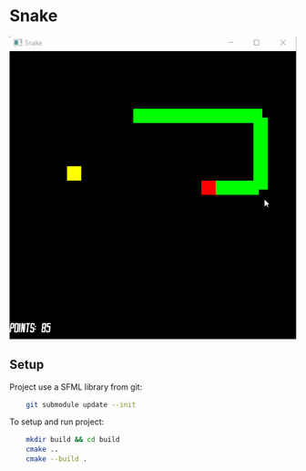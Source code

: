 # Snake

![Snake](img/snake.gif)

## Setup

Project use a SFML library from git:

```bash
    git submodule update --init
```

To setup and run project:

```bash
    mkdir build && cd build
    cmake ..
    cmake --build .
```
